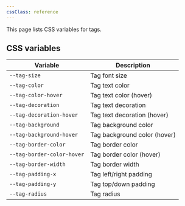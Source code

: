 ```yaml
---
cssClass: reference
---
```


This page lists CSS variables for tags.

## CSS variables

| Variable                   | Description                  |
| -------------------------- | ---------------------------- |
| `--tag-size`               | Tag font size                |
| `--tag-color`              | Tag text color               |
| `--tag-color-hover`        | Tag text color (hover)       |
| `--tag-decoration`         | Tag text decoration          |
| `--tag-decoration-hover`   | Tag text decoration (hover)  |
| `--tag-background`         | Tag background color         |
| `--tag-background-hover`   | Tag background color (hover) |
| `--tag-border-color`       | Tag border color             |
| `--tag-border-color-hover` | Tag border color (hover)     |
| `--tag-border-width`       | Tag border width         |
| `--tag-padding-x`          | Tag left/right padding       |
| `--tag-padding-y`          | Tag top/down padding         |
| `--tag-radius`             | Tag radius                   |
